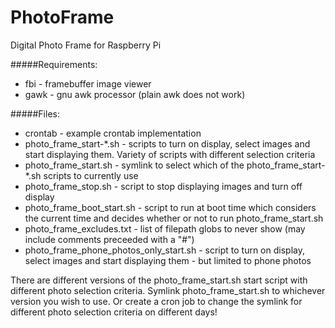 PhotoFrame
==========

Digital Photo Frame for Raspberry Pi

#####Requirements:
- fbi - framebuffer image viewer  
- gawk - gnu awk processor (plain awk does not work)

#####Files:
- crontab - example crontab implementation  
- photo_frame_start-*.sh  - scripts to turn on display, select images and start displaying them. Variety of scripts with different selection criteria
- photo_frame_start.sh  - symlink to select which of the photo_frame_start-*.sh scripts to currently use
- photo_frame_stop.sh - script to stop displaying images and turn off display  
- photo_frame_boot_start.sh - script to run at boot time which considers the current time and decides whether or not to run photo_frame_start.sh   
- photo_frame_excludes.txt - list of filepath globs to never show (may include comments preceeded with a "#")  
- photo_frame_phone_photos_only_start.sh  - script to turn on display, select images and start displaying them - but limited to phone photos 

There are different versions of the photo_frame_start.sh start script with different photo selection criteria.  Symlink photo_frame_start.sh to whichever version you wish to use.  Or create a cron job to change the symlink for different photo selection criteria on different days!
